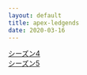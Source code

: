 ```yaml
---
layout: default
title: apex-ledgends
date: 2020-03-16
---
```


<a href="https://kun153.github.io\games\apex-legends\season-4"> シーズン4 </a><br>
<a href="https://kun153.github.io\games\apex-legends\season-5"> シーズン5 </a><br>